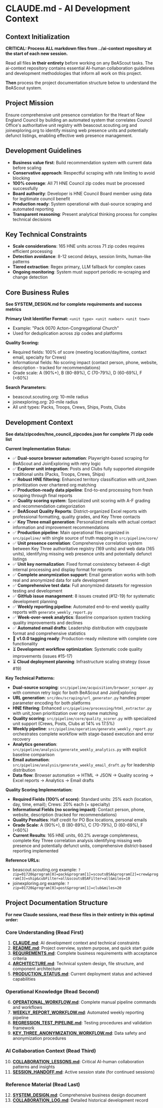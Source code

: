 # CLAUDE.md - AI Development Context

## Context Initialization

**CRITICAL: Process ALL markdown files from ../ai-context repository at the start of each new session.**

Read all files **in their entirety** before working on any BeAScout tasks. The ai-context repository contains essential AI-human collaboration guidelines and development methodologies that inform all work on this project.

**Then** process the project documentation structure below to understand the BeAScout system.

## Project Mission
Ensure comprehensive unit presence correlation for the Heart of New England Council by building an automated system that correlates Council Office's authoritative unit registry with beascout.scouting.org and joinexploring.org to identify missing web presence units and potentially defunct listings, enabling effective web presence management.

## Development Guidelines
- **Business value first**: Build recommendation system with current data before scaling
- **Conservative approach**: Respectful scraping with rate limiting to avoid blocking
- **100% coverage**: All 71 HNE Council zip codes must be processed successfully  
- **Board authority**: Developer is HNE Council Board member using data for legitimate council benefit
- **Production ready**: System operational with dual-source scraping and automated reporting
- **Transparent reasoning**: Present analytical thinking process for complex technical decisions

## Key Technical Constraints
- **Scale considerations**: 165 HNE units across 71 zip codes requires efficient processing
- **Detection avoidance**: 8-12 second delays, session limits, human-like patterns
- **Tiered extraction**: Regex primary, LLM fallback for complex cases
- **Ongoing monitoring**: System must support periodic re-scraping and change detection

## Core Business Rules
**See SYSTEM_DESIGN.md for complete requirements and success metrics**

**Primary Unit Identifier Format:** `<unit type> <unit number> <unit town>`
- Example: "Pack 0070 Acton-Congregational Church" 
- Used for deduplication across zip codes and platforms

**Quality Scoring:**
- Required fields: 100% of score (meeting location/day/time, contact email, specialty for Crews)
- Informational fields: No scoring impact (contact person, phone, website, description - tracked for recommendations)
- Grade scale: A (90%+), B (80-89%), C (70-79%), D (60-69%), F (<60%)

**Search Parameters:**
- beascout.scouting.org: 10-mile radius
- joinexploring.org: 20-mile radius  
- All unit types: Packs, Troops, Crews, Ships, Posts, Clubs
 
## Development Context
**See data/zipcodes/hne_council_zipcodes.json for complete 71 zip code list**

**Current Implementation Status:**
- ✅ **Dual-source browser automation**: Playwright-based scraping for BeAScout and JoinExploring with retry logic
- ✅ **Explorer unit integration**: Posts and Clubs fully supported alongside traditional units (Packs, Troops, Crews, Ships)
- ✅ **Robust HNE filtering**: Enhanced territory classification with unit_town prioritization over chartered org matching
- ✅ **Production-ready data pipeline**: End-to-end processing from fresh scraping through final reports
- ✅ **Quality scoring system**: Specialized unit scoring with A-F grading and recommendation categorization
- ✅ **BeAScout Quality Reports**: District-organized Excel reports with professional formatting, quality grades, and Key Three contacts
- ✅ **Key Three email generation**: Personalized emails with actual contact information and improvement recommendations
- ✅ **Production pipeline**: Main operational files organized in `src/pipeline/` with single source of truth mapping in `src/pipeline/core/`
- ✅ **Unit presence correlation**: Comprehensive correlation system between Key Three authoritative registry (169 units) and web data (165 units), identifying missing web presence units and potentially defunct listings
- ✅ **Unit key normalization**: Fixed format consistency between 4-digit internal processing and display format for reports
- ✅ **Complete anonymization support**: Email generation works with both real and anonymized data for safe development
- ✅ **Comprehensive test data**: Full anonymized datasets for regression testing and development
- ✅ **GitHub issue management**: 8 issues created (#12-19) for systematic development planning
- ✅ **Weekly reporting pipeline**: Automated end-to-end weekly quality reports with `generate_weekly_report.py`
- ✅ **Week-over-week analytics**: Baseline comparison system tracking quality improvements and declines
- ✅ **Automated email drafts**: Leadership distribution with copy/paste format and comprehensive statistics
- 🎯 **v1.0.0 tagging ready**: Production-ready milestone with complete core functionality
- ⏳ **Development workflow optimization**: Systematic code quality improvements (issues #15-17)
- ⏳ **Cloud deployment planning**: Infrastructure scaling strategy (issue #19)

**Key Technical Patterns:**
- **Dual-source scraping**: `src/pipeline/acquisition/browser_scraper.py` with common retry logic for both BeAScout and JoinExploring  
- **URL generation**: `src/dev/scraping/url_generator.py` handles proper parameter encoding for both platforms
- **HNE filtering**: Enhanced `src/pipeline/processing/html_extractor.py` with unit_town prioritization over org name matching
- **Quality scoring**: `src/pipeline/core/quality_scorer.py` with specialized unit support (Crews, Posts, Clubs at 14% vs 17.5%)
- **Weekly pipeline**: `src/pipeline/operation/generate_weekly_report.py` orchestrates complete workflow with stage-based execution and error recovery
- **Analytics generation**: `src/pipeline/analysis/generate_weekly_analytics.py` with explicit baseline comparison
- **Email automation**: `src/pipeline/analysis/generate_weekly_email_draft.py` for leadership distribution
- **Data flow**: Browser automation → HTML → JSON → Quality scoring → Excel reports → Analytics → Email drafts

**Quality Scoring Implementation:**
- **Required Fields (100% of score)**: Standard units: 25% each (location, day, time, email); Crews: 20% each (+ specialty)
- **Informational Fields (no scoring impact)**: Contact person, phone, website, description (tracked for recommendations)
- **Quality Penalties**: Half credit for PO Box locations, personal emails
- **Grade Scale**: A (90%+), B (80-89%), C (70-79%), D (60-69%), F (<60%)
- **Current Results**: 165 HNE units, 60.2% average completeness, complete Key Three correlation analysis identifying missing web presence and potentially defunct units, comprehensive district-based reporting implemented

**Reference URLs:**
- beascout.scouting.org example: `?zip=01720&program[0]=pack&program[1]=scoutsBSA&program[2]=crew&program[3]=ship&cubFilter=all&scoutsBSAFilter=all&miles=10`
- joinexploring.org example: `?zip=01720&program[0]=post&program[1]=club&miles=20`

## Project Documentation Structure

**For new Claude sessions, read these files in their entirety in this optimal order:**

### **Core Understanding (Read First)**
1. **[CLAUDE.md](CLAUDE.md)**: AI development context and technical constraints
2. **[README.md](README.md)**: Project overview, system purpose, and quick start guide
3. **[REQUIREMENTS.md](REQUIREMENTS.md)**: Complete business requirements with acceptance criteria
4. **[ARCHITECTURE.md](ARCHITECTURE.md)**: Technical system design, file structure, and component architecture
5. **[PRODUCTION_STATUS.md](PRODUCTION_STATUS.md)**: Current deployment status and achieved capabilities

### **Operational Knowledge (Read Second)**
6. **[OPERATIONAL_WORKFLOW.md](OPERATIONAL_WORKFLOW.md)**: Complete manual pipeline commands and workflows
7. **[WEEKLY_REPORT_WORKFLOW.md](WEEKLY_REPORT_WORKFLOW.md)**: Automated weekly reporting pipeline
8. **[REGRESSION_TEST_PIPELINE.md](REGRESSION_TEST_PIPELINE.md)**: Testing procedures and validation framework
9. **[KEY_THREE_ANONYMIZATION_WORKFLOW.md](KEY_THREE_ANONYMIZATION_WORKFLOW.md)**: Data safety and anonymization procedures

### **AI Collaboration Context (Read Third)**
10. **[COLLABORATION_LESSONS.md](COLLABORATION_LESSONS.md)**: Critical AI-human collaboration patterns and insights
11. **[SESSION_HANDOFF.md](SESSION_HANDOFF.md)**: Active session state (for continued sessions)

### **Reference Material (Read Last)**
12. **[SYSTEM_DESIGN.md](SYSTEM_DESIGN.md)**: Comprehensive business design document
13. **[COLLABORATION_LOG.md](COLLABORATION_LOG.md)**: Detailed historical development record


